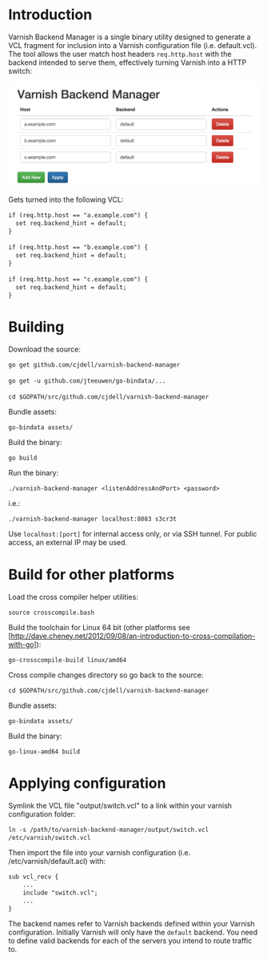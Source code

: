 Introduction
============

Varnish Backend Manager is a single binary utility designed to generate a VCL fragment for inclusion into a Varnish configuration file (i.e. default.vcl). The tool allows the user match host headers `req.http.host` with the backend intended to serve them, effectively turning Varnish into a HTTP switch:

![Admin screen](screenshot.png)

Gets turned into the following VCL:

	if (req.http.host == "a.example.com") {
	  set req.backend_hint = default;
	}
		
	if (req.http.host == "b.example.com") {
	  set req.backend_hint = default;
	}
		
	if (req.http.host == "c.example.com") {
	  set req.backend_hint = default;
	}

Building
========

Download the source:

	go get github.com/cjdell/varnish-backend-manager 

	go get -u github.com/jteeuwen/go-bindata/...
	
	cd $GOPATH/src/github.com/cjdell/varnish-backend-manager

Bundle assets:

	go-bindata assets/

Build the binary:

	go build

Run the binary:

	./varnish-backend-manager <listenAddressAndPort> <password>
	
i.e.:

	./varnish-backend-manager localhost:8083 s3cr3t
	
Use `localhost:[port]` for internal access only, or via SSH tunnel. For public access, an external IP may be used.
	
Build for other platforms
=========================

Load the cross compiler helper utilities:

	source crosscompile.bash

Build the toolchain for Linux 64 bit (other platforms see [http://dave.cheney.net/2012/09/08/an-introduction-to-cross-compilation-with-go]):

	go-crosscompile-build linux/amd64
	
Cross compile changes directory so go back to the source:
	
	cd $GOPATH/src/github.com/cjdell/varnish-backend-manager
	
Bundle assets:

	go-bindata assets/

Build the binary:
	
	go-linux-amd64 build

Applying configuration
======================

Symlink the VCL file "output/switch.vcl" to a link within your varnish configuration folder:

	ln -s /path/to/varnish-backend-manager/output/switch.vcl /etc/varnish/switch.vcl

Then import the file into your varnish configuration (i.e. /etc/varnish/default.acl) with:

	sub vcl_recv {
		...
		include "switch.vcl";
		...
	}

The backend names refer to Varnish backends defined within your Varnish configuration. Initially Varnish will only have the `default` backend. You need to define valid backends for each of the servers you intend to route traffic to.  
